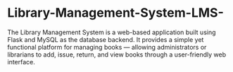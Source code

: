 # Library-Management-System-LMS-
The Library Management System is a web-based application built using Flask and MySQL as the database backend.
It provides a simple yet functional platform for managing books — allowing administrators or librarians to add, issue, return, and view books through a user-friendly web interface.
